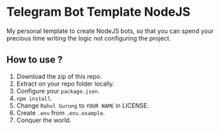 # Telegram Bot Template NodeJS

My personal template to create NodeJS bots, so that you can spend your precious time writing the logic not configuring the project.


## How to use ?
1) Download the zip of this repo.
2) Extract on your repo folder locally.
3) Configure your `package.json`.
4) `npm install`.
5) Change `Rahul Gurung` to `YOUR NAME` in LICENSE.
6) Create `.env` from `.env.example`.
7) Conquer the world.